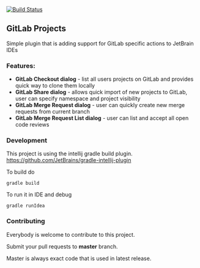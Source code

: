 [![Build Status](https://travis-ci.org/PavlikPolivka/GitLabProjects.svg?branch=master)](https://travis-ci.org/PavlikPolivka/GitLabProjects)

## GitLab Projects
Simple plugin that is adding support for GitLab specific actions to JetBrain IDEs

### Features:
* **GitLab Checkout dialog** - list all users projects on GitLab and provides quick way to clone them locally
* **GitLab Share dialog** - allows quick import of new projects to GitLab, user can specify namespace and project visibility
* **GitLab Merge Request dialog**  - user can quickly create new merge requests from current branch
* **GitLab Merge Request List dialog**  - user can list and accept all open code reviews

### Development
This project is using the intellij gradle build plugin. 
https://github.com/JetBrains/gradle-intellij-plugin

To build do

`gradle build`

To run it in IDE and debug

`gradle runIdea`


### Contributing
Everybody is welcome to contribute to this project.

Submit your pull requests to **master** branch.

Master is always exact code that is used in latest release.